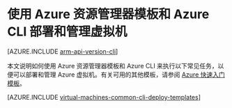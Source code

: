 <!-- ARM: tested -->

<properties
	pageTitle="使用模板部署和管理 VM | Azure"
	description="使用资源管理器模板和 Azure CLI，为 Azure 虚拟机部署和管理最常用的配置。"
	services="virtual-machines-windows"
	documentationCenter=""
	authors="squillace"
	manager="timlt"
	editor=""
	tags="azure-resource-manager"/>

<tags
	ms.service="virtual-machines-windows"
	ms.date="11/01/2015"
	wacn.date="06/07/2016"/>

# 使用 Azure 资源管理器模板和 Azure CLI 部署和管理虚拟机

[AZURE.INCLUDE [arm-api-version-cli](../includes/arm-api-version-cli.md)]

本文说明如何使用 Azure 资源管理器模板和 Azure CLI 来执行以下常见任务，以便可以部署和管理 Azure 虚拟机。有关可用的其他模板，请参阅 [Azure 快速入门模板](https://github.com/Azure/azure-quickstart-templates/)。

[AZURE.INCLUDE [virtual-machines-common-cli-deploy-templates](../includes/virtual-machines-common-cli-deploy-templates.md)]

<!---HONumber=Mooncake_0411_2016-->